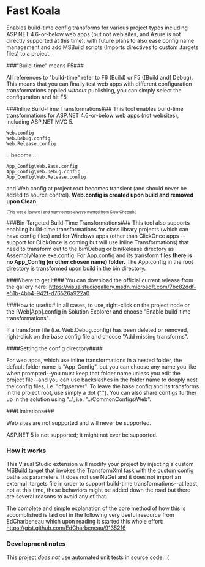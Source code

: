 # Fast Koala
Enables build-time config transforms for various project types including ASP.NET 4.6-or-below web apps (but not web sites, and Azure is not directly supported at this time), with future plans to also ease config name management and add MSBuild scripts (Imports directives to custom .targets files) to a project.

###"Build-time" means F5###

All references to "build-time" refer to F6 (Build) or F5 ([Build and] Debug). This means that you can finally test web apps with different configuration transformations applied *without* publishing, you can simply select the configuration and hit F5.

###Inline Build-Time Transformations###
This tool enables build-time transformations for ASP.NET 4.6-or-below web apps (not websites), including ASP.NET MVC 5.

    Web.config
    Web.Debug.config
    Web.Release.config
    
.. become ..

    App_Config\Web.Base.config
    App_Config\Web.Debug.config
    App_Config\Web.Release.config
  
and Web.config at project root becomes transient (and should never be added to source control). **Web.config is created upon build and removed upon Clean.**

<sub><sup>(This was a feature I and many others always wanted from Slow Cheetah.)</sup></sub>

###Bin-Targeted Build-Time Transformations###
This tool also supports enabling build-time transformations for class library projects (which can have config files) and for Windows apps (other than ClickOnce apps -- support for ClickOnce is coming but will use Inline Transformations) that need to transform out to the bin\Debug or bin\Release directory as AssemblyName.exe.config. For App.config and its transform files **there is no App_Config (or other chosen name) folder.** The App.config in the root directory is transformed upon build in the bin directory.

###Where to get it###
You can download the official current release from the gallery here:
https://visualstudiogallery.msdn.microsoft.com/7bc82ddf-e51b-4bb4-942f-d76526a922a0

###How to use###
In all cases, to use, right-click on the project node or the [Web|App].config in Solution Explorer and choose "Enable build-time transformations". 

If a transform file (i.e. Web.Debug.config) has been deleted or removed, right-click on the base config file and choose "Add missing transforms".

####Setting the config directory####

For web apps, which use inline transformations in a nested folder, the default folder name is "App_Config", but you can choose any name you like when prompted--you must keep that folder name unless you edit the project file--and you can use backslashes in the folder name to deeply nest the config files, i.e. "cfg\server". To leave the base config and its transforms in the project root, use simply a dot ("."). You can also share configs further up in the solution using "..", i.e. "..\CommonConfigs\Web".

###Limitations###

Web sites are not supported and will never be supported.

ASP.NET 5 is not supported; it might not ever be supported.

### How it works ###

This Visual Studio extension will modify your project by injecting a custom MSBuild target that invokes the TransformXml task with the custom config paths as parameters. It does not use NuGet and it does not import an external .targets file in order to support build-time transformations--at least, not at this time, these behaviors might be added down the road but there are several reasons to avoid any of that.

The complete and simple explanation of the core method of how this is accomplished is laid out in the following very useful resource from EdCharbeneau which upon reading it started this whole effort: https://gist.github.com/EdCharbeneau/9135216

### Development notes ###

This project *does not* use automated unit tests in source code. :(
